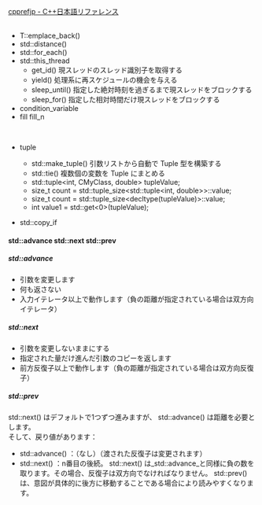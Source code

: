 [cpprefjp - C++日本語リファレンス](https://cpprefjp.github.io/reference.html)<br/>
<br/>
- T::emplace_back()
- std::distance()
- std::for_each()
- std::this_thread
    - get_id() 現スレッドのスレッド識別子を取得する
    - yield() 処理系に再スケジュールの機会を与える
    - sleep_until() 指定した絶対時刻を過ぎるまで現スレッドをブロックする
    - sleep_for() 指定した相対時間だけ現スレッドをブロックする
- condition_variable
- fill fill_n

<br/>

- tuple
    - std::make_tuple() 引数リストから自動で Tuple 型を構築する
    - std::tie() 複数個の変数を Tuple にまとめる
    - std::tuple<int, CMyClass, double> tupleValue;
    - size_t count = std::tuple_size<std::tuple<int, double>>::value;
    - size_t count = std::tuple_size<decltype(tupleValue)>::value;
    - int value1 = std::get<0>(tupleValue);

- std::copy_if

#### std::advance std::next std::prev
##### std::advance
- 引数を変更します
- 何も返さない
- 入力イテレータ以上で動作します（負の距離が指定されている場合は双方向イテレータ）

##### std::next
- 引数を変更しないままにする
- 指定された量だけ進んだ引数のコピーを返します
- 前方反復子以上で動作します（負の距離が指定されている場合は双方向反復子）

##### std::prev
std::next() はデフォルトで1つずつ進みますが、 std::advance() は距離を必要とします。<br>
そして、戻り値があります：<br>
- std::advance() ：（なし）（渡された反復子は変更されます）
- std::next() ：n番目の後続。
std::next() は_std::advance_と同様に負の数を取ります。その場合、反復子は双方向でなければなりません。 std::prev() は、意図が具体的に後方に移動することである場合により読みやすくなります。<br>
